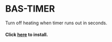 # BAS-TIMER
Turn off heating when timer runs out in seconds.

#### Click [here](https://raw.githubusercontent.com/MihailoVukorep/BAS-TIMER/refs/heads/main/bas-timer.js) to install.
